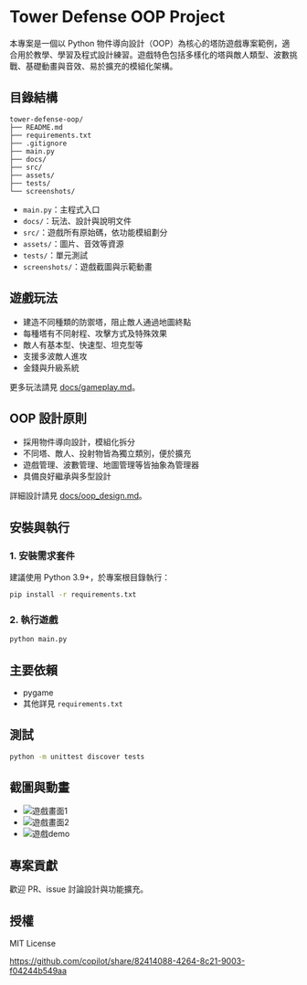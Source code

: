 # Tower Defense OOP Project

本專案是一個以 Python 物件導向設計（OOP）為核心的塔防遊戲專案範例，適合用於教學、學習及程式設計練習。遊戲特色包括多樣化的塔與敵人類型、波數挑戰、基礎動畫與音效、易於擴充的模組化架構。

## 目錄結構

```
tower-defense-oop/
├── README.md
├── requirements.txt
├── .gitignore
├── main.py
├── docs/
├── src/
├── assets/
├── tests/
└── screenshots/
```

- `main.py`：主程式入口
- `docs/`：玩法、設計與說明文件
- `src/`：遊戲所有原始碼，依功能模組劃分
- `assets/`：圖片、音效等資源
- `tests/`：單元測試
- `screenshots/`：遊戲截圖與示範動畫

## 遊戲玩法

- 建造不同種類的防禦塔，阻止敵人通過地圖終點
- 每種塔有不同射程、攻擊方式及特殊效果
- 敵人有基本型、快速型、坦克型等
- 支援多波敵人進攻
- 金錢與升級系統

更多玩法請見 [docs/gameplay.md](docs/gameplay.md)。

## OOP 設計原則

- 採用物件導向設計，模組化拆分
- 不同塔、敵人、投射物皆為獨立類別，便於擴充
- 遊戲管理、波數管理、地圖管理等皆抽象為管理器
- 具備良好繼承與多型設計

詳細設計請見 [docs/oop_design.md](docs/oop_design.md)。

## 安裝與執行

### 1. 安裝需求套件

建議使用 Python 3.9+，於專案根目錄執行：

```bash
pip install -r requirements.txt
```

### 2. 執行遊戲

```bash
python main.py
```

## 主要依賴

- pygame
- 其他詳見 `requirements.txt`

## 測試

```bash
python -m unittest discover tests
```

## 截圖與動畫

- ![遊戲畫面1](screenshots/gameplay1.png)
- ![遊戲畫面2](screenshots/gameplay2.png)
- ![遊戲demo](screenshots/demo.gif)

## 專案貢獻

歡迎 PR、issue 討論設計與功能擴充。

## 授權

MIT License

https://github.com/copilot/share/82414088-4264-8c21-9003-f04244b549aa

